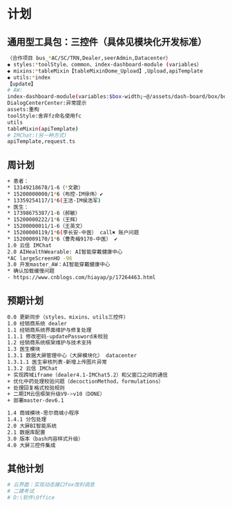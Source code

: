 <!--
 * @Descripttion: 周计划
 * @version: 1.0.0
 * @Author: Kenny
 * @Date: 2025-04-30 15:42:29
 * @LastEditors: ~
 * @LastEditTime: 2025-06-19 11:51:07
-->
# 计划

## 通用型工具包：三控件（具体见模块化开发标准）

```bash
（合作项目 bus_*AC/SC/TRN,Dealer,seerAdmin,Datacenter）
◆ styles:*toolStyle、common、index-dashboard-module (variables）
◆ mixins:*tableMixin【tableMixinDome_Upload】,Upload,apiTemplate
◆ utils:*index
【update】
# AW:
index-dashboard-module(variables:$box-width;~@/assets/dash-board/box/box;添加el-table-bg)
DialogCenterCenter:异常提示
assets:重构
toolStyle:舍弃fz命名使用fc
utils
tableMixin(apiTemplate)
# IMChat:(另一种方式)
apiTemplate,request.ts
```

## 周计划

```bash
+ 患者：
* 13149218678/1-6（*文歌）
* 15200000000/1*6（布控-IM徐伟）✔
* 13359254117/1*6(王洁-IM侯浩军)
+ 医生：
* 17398675387/1-6（郝敏）
* 15200000222/1*6（王辉）
* 15200000011/1-6（王英文）
* 15200000119/1*6(李长安-中医） call✖ 账户问题
* 15200009170/1*6（曹秀梅9170-中医） ✔
1.0 云信 IMChat
2.0 AIHealthWearable: AI智能穿戴健康中心
*AC largeScreenHO -96
3.0 开发master_AW：AI智能穿戴健康中心
* 确认加载缓慢问题
- https://www.cnblogs.com/hiayap/p/17264463.html
```

## 预期计划

```bash
0.0 更新同步（styles、mixins、utils三控件）
1.0 经销商系统 dealer
1.1 经销商系统界面维护与修复处理
1.1.1 修改密码-updatePassword未校验
1.2 经销商系统框架维护与技术支持
1.3 医生模块
1.3.1 数据大屏管理中心（大屏模块化） datacenter
1.3.1.1 医生审核列表-新增上传图片异常
1.3.2 云信 IMChat
+ 实现跨域iframe（dealer4.1-IMChat5.2）和父窗口之间的通信
+ 优化中药处理校验问题（decoctionMethod，formulations）
+ 处理回复格式校验规则
+ 二期IM云信框架升级V9->v10（DONE）
+ 部署master-dev6.1

1.4 商城模块-思尔商城小程序
1.4.1 分包处理
2.0 大屏BI智能系统
2.1 数据库配置
3.0 版本（bash内容样式升级）
4.0 大屏三控件集成

```

## 其他计划

```bash
# 云界面：实现动态接口fox改利调息
# 二建考试
# D:\软件\Office
```
